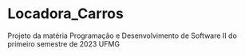 # Locadora_Carros
Projeto da matéria Programação e Desenvolvimento de Software II do primeiro semestre de 2023 UFMG
